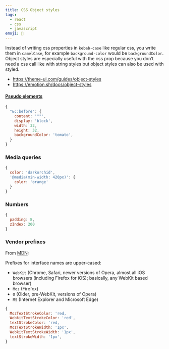 ```yaml
---
title: CSS Object styles
tags:
  - react
  - css
  - javascript
emoji: 💄
---
```


Instead of writing css properties in `kebab-case` like regular css, you write them in `camelCase`, for example `background-color` would be `backgroundColor`. Object styles are especially useful with the css prop because you don’t need a css call like with string styles but object styles can also be used with styled.

- https://theme-ui.com/guides/object-styles
- https://emotion.sh/docs/object-styles

#### [Pseudo elements](https://theme-ui.com/guides/object-styles#pseudo-elements)

```js
{
  "&::before": {
    content: '""',
    display: 'block',
    width: 32,
    height: 32,
    backgroundColor: 'tomato',
  }
}
```

### Media queries

```js
{
  color: 'darkorchid',
  '@media(min-width: 420px)': {
    color: 'orange'
  }
}
```

### Numbers

```js
{
  padding: 8,
  zIndex: 200
}
```

### Vendor prefixes

From [MDN](https://developer.mozilla.org/en-US/docs/Glossary/Vendor_Prefix#API_prefixes):

Prefixes for interface names are upper-cased:

- `WebKit` (Chrome, Safari, newer versions of Opera, almost all iOS browsers (including Firefox for iOS); basically, any WebKit based browser)
- `Moz` (Firefox)
- `O` (Older, pre-WebKit, versions of Opera)
- `MS` (Internet Explorer and Microsoft Edge)

```js
{
  MozTextStrokeColor: 'red,
  WebkitTextStrokeColor: 'red',
  textStrokeColor: 'red,
  MozTextStrokeWidth: '1px',
  WebkitTextStrokeWidth: '1px',
  textStrokeWidth: '1px',
}
```
